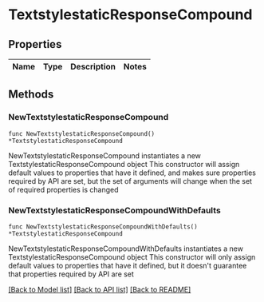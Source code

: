 # TextstylestaticResponseCompound

## Properties

Name | Type | Description | Notes
------------ | ------------- | ------------- | -------------

## Methods

### NewTextstylestaticResponseCompound

`func NewTextstylestaticResponseCompound() *TextstylestaticResponseCompound`

NewTextstylestaticResponseCompound instantiates a new TextstylestaticResponseCompound object
This constructor will assign default values to properties that have it defined,
and makes sure properties required by API are set, but the set of arguments
will change when the set of required properties is changed

### NewTextstylestaticResponseCompoundWithDefaults

`func NewTextstylestaticResponseCompoundWithDefaults() *TextstylestaticResponseCompound`

NewTextstylestaticResponseCompoundWithDefaults instantiates a new TextstylestaticResponseCompound object
This constructor will only assign default values to properties that have it defined,
but it doesn't guarantee that properties required by API are set


[[Back to Model list]](../README.md#documentation-for-models) [[Back to API list]](../README.md#documentation-for-api-endpoints) [[Back to README]](../README.md)


